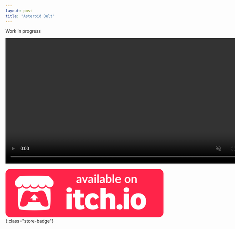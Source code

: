 ```yaml
---
layout: post
title: "Asteroid Belt"
---
```


Work in progress


<video autoplay muted loop class="post-video-sq center" width="800">
      <source src="/assets/media/asteroid_vid.mp4" type="video/mp4">
</video>

[![itch.io Store Link](/assets/media/itch-store-badge.svg)](https://xsoodx.itch.io/asteroid-belt){:class="store-badge"}